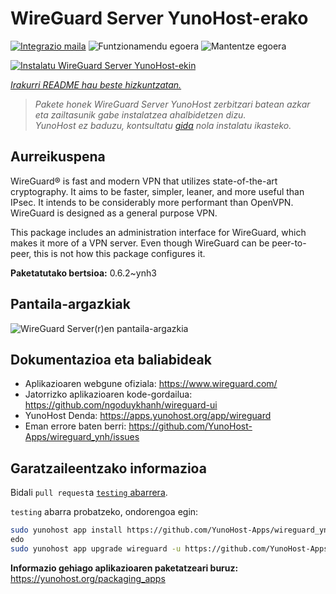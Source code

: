 <!--
Ohart ongi: README hau automatikoki sortu da <https://github.com/YunoHost/apps/tree/master/tools/readme_generator>ri esker
EZ editatu eskuz.
-->

# WireGuard Server YunoHost-erako

[![Integrazio maila](https://dash.yunohost.org/integration/wireguard.svg)](https://ci-apps.yunohost.org/ci/apps/wireguard/) ![Funtzionamendu egoera](https://ci-apps.yunohost.org/ci/badges/wireguard.status.svg) ![Mantentze egoera](https://ci-apps.yunohost.org/ci/badges/wireguard.maintain.svg)

[![Instalatu WireGuard Server YunoHost-ekin](https://install-app.yunohost.org/install-with-yunohost.svg)](https://install-app.yunohost.org/?app=wireguard)

*[Irakurri README hau beste hizkuntzatan.](./ALL_README.md)*

> *Pakete honek WireGuard Server YunoHost zerbitzari batean azkar eta zailtasunik gabe instalatzea ahalbidetzen dizu.*  
> *YunoHost ez baduzu, kontsultatu [gida](https://yunohost.org/install) nola instalatu ikasteko.*

## Aurreikuspena

WireGuard® is fast and modern VPN that utilizes state-of-the-art cryptography. It aims to be faster, simpler, leaner, and more useful than IPsec. It intends to be considerably more performant than OpenVPN. WireGuard is designed as a general purpose VPN.

This package includes an administration interface for WireGuard, which makes it more of a VPN server. Even though WireGuard can be peer-to-peer, this is not how this package configures it.


**Paketatutako bertsioa:** 0.6.2~ynh3

## Pantaila-argazkiak

![WireGuard Server(r)en pantaila-argazkia](./doc/screenshots/screenshot.png)

## Dokumentazioa eta baliabideak

- Aplikazioaren webgune ofiziala: <https://www.wireguard.com/>
- Jatorrizko aplikazioaren kode-gordailua: <https://github.com/ngoduykhanh/wireguard-ui>
- YunoHost Denda: <https://apps.yunohost.org/app/wireguard>
- Eman errore baten berri: <https://github.com/YunoHost-Apps/wireguard_ynh/issues>

## Garatzaileentzako informazioa

Bidali `pull request`a [`testing` abarrera](https://github.com/YunoHost-Apps/wireguard_ynh/tree/testing).

`testing` abarra probatzeko, ondorengoa egin:

```bash
sudo yunohost app install https://github.com/YunoHost-Apps/wireguard_ynh/tree/testing --debug
edo
sudo yunohost app upgrade wireguard -u https://github.com/YunoHost-Apps/wireguard_ynh/tree/testing --debug
```

**Informazio gehiago aplikazioaren paketatzeari buruz:** <https://yunohost.org/packaging_apps>
